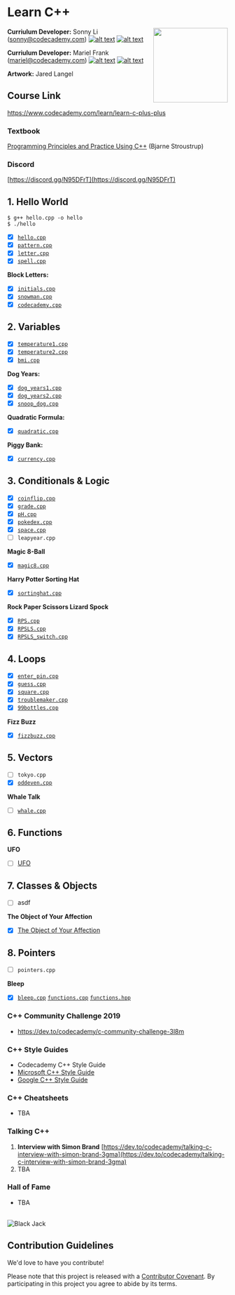 # Learn C++

<a href="https://www.codecademy.com" target="_blank"><img src="https://github.com/Codecademy/learn-cpp/blob/master/logo.png" align="right" width=170;></a>

<!-- [![](https://img.shields.io/badge/language-English-blue.svg)](./README.md) -->

**Curriulum Developer:** Sonny Li (sonny@codecademy.com) [![alt text][1]][1.1] [![alt text][6]][6.1]

<!-- links to social media icons -->

<!-- icons without padding -->

[1]: http://i.imgur.com/wWzX9uB.png (twitter icon without padding)
[2]: http://i.imgur.com/fep1WsG.png (facebook icon without padding)
[3]: http://i.imgur.com/VlgBKQ9.png (google plus icon without padding)
[4]: http://i.imgur.com/jDRp47c.png (tumblr icon without padding)
[5]: http://i.imgur.com/Vvy3Kru.png (dribbble icon without padding)
[6]: http://i.imgur.com/9I6NRUm.png (github icon without padding)

<!-- links to social media accounts -->

[1.1]: http://www.twitter.com/sonnynomnom
[6.1]: http://www.github.com/sonnynomnom

[1.2]: http://www.twitter.com/marielsmusings
[6.2]: http://www.github.com/marielfrank
    
**Curriulum Developer:** Mariel Frank (mariel@codecademy.com) [![alt text][1]][1.2] [![alt text][6]][6.2]

**Artwork:** Jared Langel

## Course Link ##

https://www.codecademy.com/learn/learn-c-plus-plus

### Textbook ###

[Programming Principles and Practice Using C++](https://www.amazon.com/Programming-Principles-Practice-Using-C/dp/0321543726#customerReviews) (Bjarne Stroustrup)

### Discord ###

[https://discord.gg/N95DFrT](https://discord.gg/N95DFrT)  

## 1. Hello World ##

```
$ g++ hello.cpp -o hello
$ ./hello
```

- [x] [`hello.cpp`](1-hello-world/hello.cpp)  
- [x] [`pattern.cpp`](1-hello-world/pattern.cpp)  
- [x] [`letter.cpp`](1-hello-world/letter.cpp)
- [x] [`spell.cpp`](1-hello-world/spell.cpp)

**Block Letters:**

- [x] [`initials.cpp`](1-hello-world/block-letters/initials.cpp)  
- [x] [`snowman.cpp`](1-hello-world/block-letters/snowman.cpp)
- [x] [`codecademy.cpp`](1-hello-world/block-letters/codecademy.cpp)

## 2. Variables ##

- [x] [`temperature1.cpp`](2-variables/temperature1.cpp)
- [x] [`temperature2.cpp`](2-variables/temperature2.cpp)
- [x] [`bmi.cpp`](2-variables/bmi.cpp)

**Dog Years:**

- [x] [`dog_years1.cpp`](2-variables/dog-years/dog_years1.cpp)
- [x] [`dog_years2.cpp`](2-variables/dog-years/dog_years2.cpp)
- [x] [`snoop_dog.cpp`](2-variables/dog-years/snoop_dog.cpp)

**Quadratic Formula:**

- [x] [`quadratic.cpp`](2-variables/quadratic-formula/quadratic.cpp)

**Piggy Bank:**

- [x] [`currency.cpp`](2-variables/piggy-bank/currency.cpp)

## 3. Conditionals & Logic ##

- [x] [`coinflip.cpp`](3-conditionals-and-logic/coinflip.cpp)
- [x] [`grade.cpp`](3-conditionals-and-logic/grade.cpp)
- [x] [`pH.cpp`](3-conditionals-and-logic/pH.cpp)
- [x] [`pokedex.cpp`](3-conditionals-and-logic/pokedex.cpp)
- [x] [`space.cpp`](3-conditionals-and-logic/space.cpp)
- [ ] `leapyear.cpp`

**Magic 8-Ball**

- [x] [`magic8.cpp`](3-conditionals-and-logic/magic-8-ball/magic8.cpp)

**Harry Potter Sorting Hat**

- [x] [`sortinghat.cpp`](3-conditionals-and-logic/harry-potter-sorting-hat/sortinghat.cpp)

**Rock Paper Scissors Lizard Spock**

- [x] [`RPS.cpp`](3-conditionals-and-logic/rock-paper-scissors-lizard-spock/RPS.cpp)
- [x] [`RPSLS.cpp`](3-conditionals-and-logic/rock-paper-scissors-lizard-spock/RPSLS.cpp)
- [x] [`RPSLS_switch.cpp`](3-conditionals-and-logic/rock-paper-scissors-lizard-spock/RPSLS_switch.cpp)

## 4. Loops ##

- [x] [`enter_pin.cpp`](4-loops/enter_pin.cpp)
- [x] [`guess.cpp`](4-loops/guess.cpp)
- [x] [`square.cpp`](4-loops/square.cpp)
- [x] [`troublemaker.cpp`](4-loops/troublemaker.cpp)
- [x] [`99bottles.cpp`](4-loops/99bottles.cpp)

**Fizz Buzz**

- [x]  [`fizzbuzz.cpp`](4-loops/fizzbuzz/fizzbuzz.cpp)

## 5. Vectors ##

- [ ] `tokyo.cpp`
- [x] [`oddeven.cpp`](5-vectors/oddeven.cpp)

**Whale Talk**

- [ ] [`whale.cpp`](5-vectors/whale.cpp)

## 6. Functions ##

**UFO**

- [ ] [UFO](6-functions)

## 7. Classes & Objects ##

- [ ] asdf

**The Object of Your Affection**

- [x] [The Object of Your Affection](7-classes-and-objects)

## 8. Pointers ##

- [ ] `pointers.cpp`

**Bleep**

- [x] [`bleep.cpp`](8-references-and-pointers/bleep/bleep.cpp) [`functions.cpp`](8-references-and-pointers/bleep/functions.cpp) [`functions.hpp`](8-references-and-pointers/bleep/functions.hpp)

### C++ Community Challenge 2019 ###

* https://dev.to/codecademy/c-community-challenge-3l8m

### C++ Style Guides ###

* Codecademy C++ Style Guide
* [Microsoft C++ Style Guide](https://github.com/Microsoft/AirSim/blob/master/docs/coding_guidelines.md)
* [Google C++ Style Guide](https://google.github.io/styleguide/cppguide.html)

### C++ Cheatsheets ###

* TBA

### Talking C++ ###

1. **Interview with Simon Brand** [https://dev.to/codecademy/talking-c-interview-with-simon-brand-3gma](https://dev.to/codecademy/talking-c-interview-with-simon-brand-3gma)
2. TBA

### Hall of Fame ###

* TBA

<br>

<img src="https://github.com/sonnynomnom/Introduction-to-Programming-in-C/blob/master/Projects/blackjack.png" alt="Black Jack" />

## Contribution Guidelines

We'd love to have you contribute! 

Please note that this project is released with a [Contributor Covenant](https://www.contributor-covenant.org).
By participating in this project you agree to abide by its terms.
